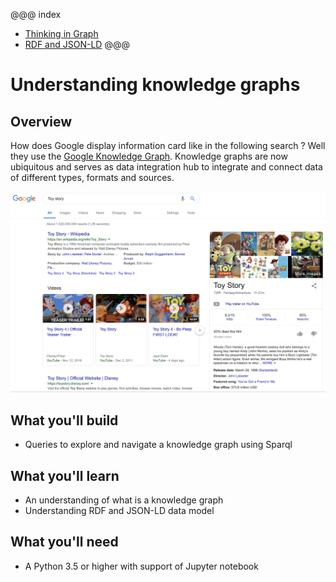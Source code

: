 
@@@ index

* [Thinking in Graph](thinking-in-graph.md)
* [RDF and JSON-LD](understanding-jsonld.md)
@@@

# Understanding knowledge graphs


## Overview

How does Google display information card like in the following search ? Well they use the [Google Knowledge Graph](https://developers.google.com/knowledge-graph/).
Knowledge graphs are now ubiquitous and serves as data integration hub to integrate and connect data of different types, formats and sources.

![Toy story search](./assets/toy-story.png)

## What you'll build


* Queries to explore and navigate a knowledge graph using Sparql

## What you'll learn

* An understanding of what is a knowledge graph
* Understanding RDF and JSON-LD data model

## What you'll need

* A Python 3.5 or higher  with support of Jupyter notebook
